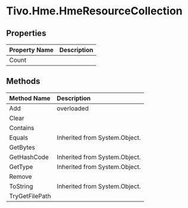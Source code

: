 # Tivo.Hme.HmeResourceCollection #

## Properties ##
| **Property Name** | **Description** |
|:------------------|:----------------|
| Count |  |

## Methods ##
| **Method Name** | **Description** |
|:----------------|:----------------|
| Add | overloaded |
| Clear |  |
| Contains |  |
| Equals | Inherited from System.Object. |
| GetBytes |  |
| GetHashCode | Inherited from System.Object. |
| GetType | Inherited from System.Object. |
| Remove |  |
| ToString | Inherited from System.Object. |
| TryGetFilePath |  |
